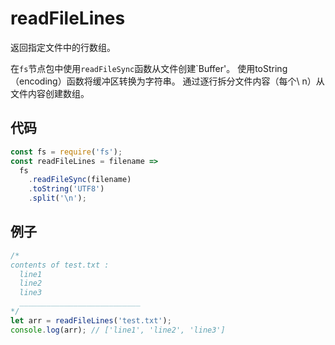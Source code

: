 # readFileLines

返回指定文件中的行数组。

在`fs`节点包中使用`readFileSync`函数从文件创建`Buffer'。
使用toString（encoding）函数将缓冲区转换为字符串。
通过逐行拆分文件内容（每个\ n）从文件内容创建数组。

## 代码

```js
const fs = require('fs');
const readFileLines = filename =>
  fs
    .readFileSync(filename)
    .toString('UTF8')
    .split('\n');
```

## 例子

```js
/*
contents of test.txt :
  line1
  line2
  line3
  ___________________________
*/
let arr = readFileLines('test.txt');
console.log(arr); // ['line1', 'line2', 'line3']
```
